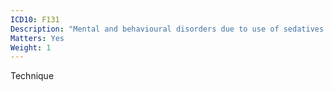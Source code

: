 ```yaml
---
ICD10: F131
Description: "Mental and behavioural disorders due to use of sedatives or hypnotics: Harmful use"
Matters: Yes
Weight: 1
---
```

Technique
